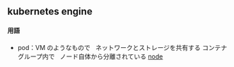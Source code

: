 ## kubernetes engine

#### 用語

- pod：VM のようなもので   ネットワークとストレージを共有する コンテナグループ内で   ノード自体から分離されている
  [node](node.png)
